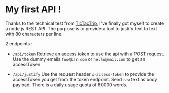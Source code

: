 # My first API !

Thanks to the technical test from [TicTacTrip](https://www.tictactrip.eu), I've finally got myself to create a node.js REST API.
The purpose is to provide a tool to justify text to text with 80 characters per line.

2 endpoints :

- `/api/token`
  Retrieve an access token to use the api with a POST request.
  Use the dummy emails `foo@bar.com` or `hello@mail.com` to get an accessToken.

- `/api/justify`
  Use the request header `x-access-token` to provide the accessToken you get from the token endpoint.
  Send `raw` text as body payload.
  There is a daily usage quota of 80000 words.
